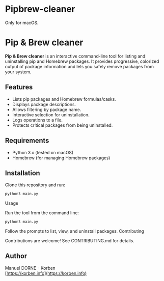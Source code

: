 # Pipbrew-cleaner
Only for macOS.

# Pip & Brew cleaner

**Pip & Brew cleaner** is an interactive command-line tool for listing and uninstalling pip and Homebrew packages. It provides progressive, colorized output of package information and lets you safely remove packages from your system.

## Features

- Lists pip packages and Homebrew formulas/casks.
- Displays package descriptions.
- Allows filtering by package name.
- Interactive selection for uninstallation.
- Logs operations to a file.
- Protects critical packages from being uninstalled.

## Requirements

- Python 3.x (tested on macOS)
- Homebrew (for managing Homebrew packages)

## Installation

Clone this repository and run:

```bash
python3 main.py
```

Usage

Run the tool from the command line:

```bash
python3 main.py
```

Follow the prompts to list, view, and uninstall packages.
Contributing

Contributions are welcome! See CONTRIBUTING.md for details.

## Author
Manuel DORNE - Korben  
[https://korben.info](https://korben.info)

